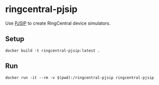 # ringcentral-pjsip

Use [PJSIP](https://www.pjsip.org/) to create RingCentral device simulators.


## Setup

```
docker build -t ringcentral-pjsip:latest .
```

## Run

```
docker run -it --rm -v $(pwd):/ringcentral-pjsip ringcentral-pjsip
```
